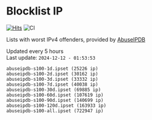 # Blocklist IP

[![Hits](https://hits.seeyoufarm.com/api/count/incr/badge.svg?url=https%3A%2F%2Fgithub.com%2Fborestad%2Fblocklist-ip%2F&count_bg=%2379C83D&title_bg=%23555555&icon=&icon_color=%23E7E7E7&title=hits&edge_flat=false)](https://hits.seeyoufarm.com)  ![CI](https://img.shields.io/github/workflow/status/borestad/blocklist-ip/CI?style=flat-square)

Lists with worst IPv4 offenders, provided by [AbuseIPDB](https://www.abuseipdb.com/)

<!-- FOOTER-PLACEHOLDER -->
Updated every 5 hours<br>
Last update: `2024-12-12 - 01:53:53`
```
abuseipdb-s100-1d.ipset (25226 ip)
abuseipdb-s100-2d.ipset (30162 ip)
abuseipdb-s100-3d.ipset (33332 ip)
abuseipdb-s100-7d.ipset (40038 ip)
abuseipdb-s100-30d.ipset (69885 ip)
abuseipdb-s100-60d.ipset (107619 ip)
abuseipdb-s100-90d.ipset (140699 ip)
abuseipdb-s100-120d.ipset (163933 ip)
abuseipdb-s100-all.ipset (722947 ip)
```
